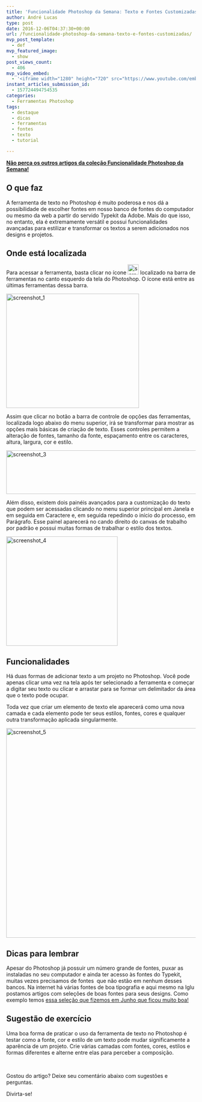 ```yaml
---
title: 'Funcionalidade Photoshop da Semana: Texto e Fontes Customizadas'
author: André Lucas
type: post
date: 2016-12-06T04:37:30+00:00
url: /funcionalidade-photoshop-da-semana-texto-e-fontes-customizadas/
mvp_post_template:
  - def
mvp_featured_image:
  - show
post_views_count:
  - 406
mvp_video_embed:
  - '<iframe width="1280" height="720" src="https://www.youtube.com/embed/5i6xydjDANI" frameborder="0" allowfullscreen></iframe>'
instant_articles_submission_id:
  - 157724494754535
categories:
  - Ferramentas Photoshop
tags:
  - destaque
  - dicas
  - ferramentas
  - fontes
  - texto
  - tutorial

---
```

<a href="https://www.igluonline.com/category/design/ferramentas-photoshop/" target="_blank"><strong>Não perca os outros artigos da coleção Funcionalidade Photoshop da Semana!</strong></a>

## O que faz

A ferramenta de texto no Photoshop é muito poderosa e nos dá a possibilidade de escolher fontes em nosso banco de fontes do computador ou mesmo da web a partir do servido Typekit da Adobe. Mais do que isso, no entanto, ela é extremamente versátil e possui funcionalidades avançadas para estilizar e transformar os textos a serem adicionados nos designs e projetos.

## Onde está localizada

Para acessar a ferramenta, basta clicar no ícone <img class="alignnone size-full wp-image-162" src="http://blog.igluonline.com/images/uploads/2016/12/Screenshot_2.png" alt="screenshot_2" width="29" height="27" /> localizado na barra de ferramentas no canto esquerdo da tela do Photoshop. O ícone está entre as últimas ferramentas dessa barra.

<img class="size-full wp-image-163 aligncenter" src="http://blog.igluonline.com/images/uploads/2016/12/Screenshot_1.png" alt="screenshot_1" width="353" height="304" srcset="/images/uploads/2016/12/Screenshot_1.png 353w, /images/uploads/2016/12/Screenshot_1-300x258.png 300w" sizes="(max-width: 353px) 100vw, 353px" />

Assim que clicar no botão a barra de controle de opções das ferramentas, localizada logo abaixo do menu superior, irá se transformar para mostrar as opções mais básicas de criação de texto. Esses controles permitem a alteração de fontes, tamanho da fonte, espaçamento entre os caracteres, altura, largura, cor e estilo.

<img class="size-full wp-image-164 aligncenter" src="http://blog.igluonline.com/images/uploads/2016/12/Screenshot_3.png" alt="screenshot_3" width="940" height="116" srcset="/images/uploads/2016/12/Screenshot_3.png 940w, /images/uploads/2016/12/Screenshot_3-300x37.png 300w, /images/uploads/2016/12/Screenshot_3-768x95.png 768w" sizes="(max-width: 940px) 100vw, 940px" />

Além disso, existem dois painéis avançados para a customização do texto que podem ser acessadas clicando no menu superior principal em Janela e em seguida em Caractere e, em seguida repedindo o início do processo, em Parágrafo. Esse painel aparecerá no cando direito do canvas de trabalho por padrão e possui muitas formas de trabalhar o estilo dos textos.

<img class="size-full wp-image-165 aligncenter" src="http://blog.igluonline.com/images/uploads/2016/12/Screenshot_4.png" alt="screenshot_4" width="296" height="291" />

## Funcionalidades

Há duas formas de adicionar texto a um projeto no Photoshop. Você pode apenas clicar uma vez na tela após ter selecionado a ferramenta e começar a digitar seu texto ou clicar e arrastar para se formar um delimitador da área que o texto pode ocupar.

Toda vez que criar um elemento de texto ele aparecerá como uma nova camada e cada elemento pode ter seus estilos, fontes, cores e qualquer outra transformação aplicada singularmente.

<img class=" wp-image-167 aligncenter" src="http://blog.igluonline.com/images/uploads/2016/12/Screenshot_5.jpg" alt="screenshot_5" width="1057" height="558" srcset="/images/uploads/2016/12/Screenshot_5.jpg 1744w, /images/uploads/2016/12/Screenshot_5-300x158.jpg 300w, /images/uploads/2016/12/Screenshot_5-768x405.jpg 768w, /images/uploads/2016/12/Screenshot_5-1024x540.jpg 1024w" sizes="(max-width: 1057px) 100vw, 1057px" />

## Dicas para lembrar

Apesar do Photoshop já possuir um número grande de fontes, puxar as instaladas no seu computador e ainda ter acesso às fontes do Typekit, muitas vezes precisamos de fontes  que não estão em nenhum desses bancos. Na internet há várias fontes de boa tipografia e aqui mesmo na Iglu postamos artigos com seleções de boas fontes para seus designs. Como exemplo temos [essa seleção que fizemos em Junho que ficou muito boa!][1]

## Sugestão de exercício

Uma boa forma de praticar o uso da ferramenta de texto no Photoshop é testar como a fonte, cor e estilo de um texto pode mudar significamente a aparência de um projeto. Crie várias camadas com fontes, cores, estilos e formas diferentes e alterne entre elas para perceber a composição.

&nbsp;

Gostou do artigo? Deixe seu comentário abaixo com sugestões e perguntas.

Divirta-se!

 [1]: http://blog.igluonline.com/melhores-fontes-gratuitas-de-junho-2016/
